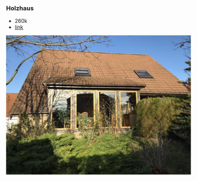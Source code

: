 ### Holzhaus

 * 260k
 * [link](https://www.immobilienscout24.de/expose/102664950?NavigationBarType=SHORTLIST&NavigationServiceUrl=%2Fmerkzettel%2Fmyscout#/)

![holzhaus](bilder/holzhaus.png)


